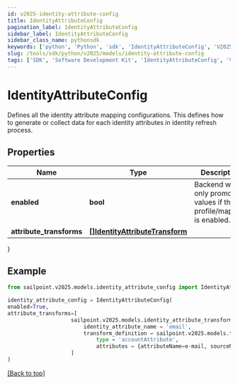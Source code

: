 ```yaml
---
id: v2025-identity-attribute-config
title: IdentityAttributeConfig
pagination_label: IdentityAttributeConfig
sidebar_label: IdentityAttributeConfig
sidebar_class_name: pythonsdk
keywords: ['python', 'Python', 'sdk', 'IdentityAttributeConfig', 'V2025IdentityAttributeConfig'] 
slug: /tools/sdk/python/v2025/models/identity-attribute-config
tags: ['SDK', 'Software Development Kit', 'IdentityAttributeConfig', 'V2025IdentityAttributeConfig']
---
```


# IdentityAttributeConfig

Defines all the identity attribute mapping configurations. This defines how to generate or collect data for each identity attributes in identity refresh process.

## Properties

Name | Type | Description | Notes
------------ | ------------- | ------------- | -------------
**enabled** | **bool** | Backend will only promote values if the profile/mapping is enabled. | [optional] [default to False]
**attribute_transforms** | [**[]IdentityAttributeTransform**](identity-attribute-transform) |  | [optional] 
}

## Example

```python
from sailpoint.v2025.models.identity_attribute_config import IdentityAttributeConfig

identity_attribute_config = IdentityAttributeConfig(
enabled=True,
attribute_transforms=[
                    sailpoint.v2025.models.identity_attribute_transform.Identity Attribute Transform(
                        identity_attribute_name = 'email', 
                        transform_definition = sailpoint.v2025.models.transform_definition.Transform Definition(
                            type = 'accountAttribute', 
                            attributes = {attributeName=e-mail, sourceName=MySource, sourceId=2c9180877a826e68017a8c0b03da1a53}, ), )
                    ]
)

```
[[Back to top]](#) 

